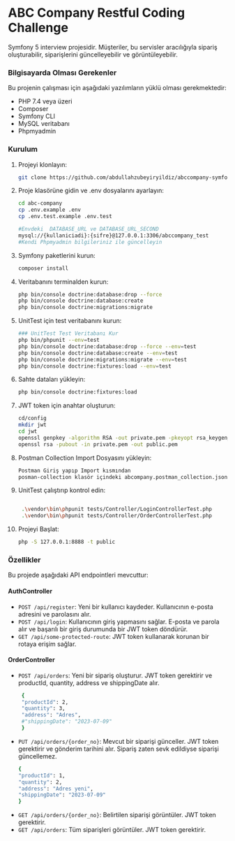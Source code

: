 # ABC Company Restful Coding Challenge

Symfony 5 interview projesidir. Müşteriler, bu servisler aracılığıyla sipariş oluşturabilir, siparişlerini güncelleyebilir ve görüntüleyebilir.
 
### Bilgisayarda Olması Gerekenler

Bu projenin çalışması için aşağıdaki yazılımların yüklü olması gerekmektedir:

- PHP 7.4 veya üzeri
- Composer
- Symfony CLI
- MySQL veritabanı
- Phpmyadmin

### Kurulum

1. Projeyi klonlayın:

   ```bash
   git clone https://github.com/abdullahzubeyiryildiz/abccompany-symfony.git

2. Proje klasörüne gidin ve .env dosyalarını ayarlayın:

   ```bash
   cd abc-company
   cp .env.example .env
   cp .env.test.example .env.test
   
   #Envdeki  DATABASE_URL ve DATABASE_URL_SECOND   
   mysql://{kullaniciadi}:{sifre}@127.0.0.1:3306/abccompany_test
   #Kendi Phpmyadmin bilgileriniz ile güncelleyin

3. Symfony paketlerini kurun:

   ```bash 
   composer install  
4. Veritabanını terminalden kurun:

   ```bash 
   php bin/console doctrine:database:drop --force 
   php bin/console doctrine:database:create  
   php bin/console doctrine:migrations:migrate 
5. UnitTest için test veritabanını kurun: 
   ```bash 
   ### UnitTest Test Veritabanı Kur
   php bin/phpunit --env=test
   php bin/console doctrine:database:drop --force --env=test
   php bin/console doctrine:database:create --env=test
   php bin/console doctrine:migrations:migrate --env=test
   php bin/console doctrine:fixtures:load --env=test  
6. Sahte dataları yükleyin:

   ```bash 
   php bin/console doctrine:fixtures:load
7. JWT token için anahtar oluşturun:

   ```bash 
   cd/config
   mkdir jwt
   cd jwt
   openssl genpkey -algorithm RSA -out private.pem -pkeyopt rsa_keygen_bits:2048
   openssl rsa -pubout -in private.pem -out public.pem 
8. Postman Collection Import Dosyasını yükleyin:

   ```bash  
   Postman Giriş yapıp Import kısmından
   posman-collection klasör içindeki abcompany.postman_collection.json dosyası import edilmeli. 

9. UnitTest çalıştırıp kontrol edin: 
   ```bash   

    .\vendor\bin\phpunit tests/Controller/LoginControllerTest.php
    .\vendor\bin\phpunit tests/Controller/OrderControllerTest.php

10. Projeyi Başlat: 
    ```bash   
    php -S 127.0.0.1:8888 -t public   
### Özellikler 
Bu projede aşağıdaki API endpointleri mevcuttur: 
#### AuthController

- `POST /api/register`: Yeni bir kullanıcı kaydeder. Kullanıcının e-posta adresini ve parolasını alır.
- `POST /api/login`: Kullanıcının giriş yapmasını sağlar. E-posta ve parola alır ve başarılı bir giriş durumunda bir JWT token döndürür.
- `GET /api/some-protected-route`: JWT token kullanarak korunan bir rotaya erişim sağlar.

#### OrderController

- `POST /api/orders`: Yeni bir sipariş oluşturur. JWT token gerektirir ve productId, quantity, address ve shippingDate alır.
  ```bash  
   { 
   "productId": 2,
   "quantity": 3,
   "address": "Adres",
   #"shippingDate": "2023-07-09"
   } 

- `PUT /api/orders/{order_no}`: Mevcut bir siparişi günceller. JWT token gerektirir ve gönderim tarihini alır. Sipariş zaten sevk edildiyse siparişi güncellemez.
   ```bash  
   { 
   "productId": 1,
   "quantity": 2,
   "address": "Adres yeni",
   "shippingDate": "2023-07-09"
   } 


- `GET /api/orders/{order_no}`: Belirtilen siparişi görüntüler. JWT token gerektirir.
- `GET /api/orders`: Tüm siparişleri görüntüler. JWT token gerektirir.
